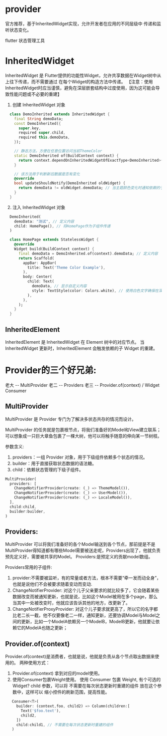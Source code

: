 # provider

官方推荐，基于InheritedWidget实现，允许开发者在应用的不同层级中 传递和监听状态变化。

flutter 状态管理工具

# InheritedWidget
  InheritedWidget 是 Flutter提供的功能性Widget，允许共享数据在Widget树中从上往下传递，而不需要通过 在每个Widget的构造方法中传递。
  【注意：使用InheritedWidget时应当谨慎，避免在深层嵌套结构中过度使用，因为这可能会导致性能问题或不必要的重建】
  
  1. 创建 InheritedWidget 对象
  ```dart
    class DemoInherited extends InheritedWidget {
      final String demoData;
      const DemoInherited({
        super.key,
        required super.child,
        required this.demoData,
      });

      // 静态方法，方便在任意位置访问当前ThemeColor
      static DemoInherited of(BuildContext context) {
        return context.dependOnInheritedWidgetOfExactType<DemoInherited>()!;
      }

      // 该方法用于判断新旧数据是否有变化
      @override
      bool updateShouldNotify(DemoInherited oldWidget) {
        return demoData != oldWidget.demoData; // 当主题颜色变化时通知依赖的子组件重建
      }
    }
  ```

  2. 注入 InheritedWidget 对象
  ```dart
    DemoInherited(
      demoData: "测试", // 定义内容
      child: HomePage(), // 将HomePage作为子组件传递
    )

    class HomePage extends StatelessWidget {
      @override
      Widget build(BuildContext context) {
        final demoData = DemoInherited.of(context).demoData; // 定义内容
        return Scaffold(
          appBar: AppBar(
            title: Text('Theme Color Example'),
          ),
          body: Center(
            child: Text(
              demoData, // 显示自定义内容
              style: TextStyle(color: Colors.white), // 使用白色文字确保在深色背景上可见
            ),
          ),
        );
      }
    }
  ```
  ## InheritedElement
  InheritedElement 是 InheritedWidget 在 Element 树中的对应节点。
  当 InheritedWidget 更新时，InheritedElement 会触发依赖的子 Widget 的重建。

# Provider的三个好兄弟:
  老大 -- MultiProvider
  老二 -- Providers
  老三 -- Provider.of<T>(context)  /  Widget Consumer


## MultiProvider
MultiProvider 是 Provider 专门为了解决多状态共存的情况而设计。

MultiProvider 的任务就是包裹根节点，将我们准备好的Model和View建立联系；可以想象成一只巨大章鱼包裹了一棵大树，他可以将触手随意的伸向某一节树枝。

参数含义:
1. providers：一组 Provider 对象，用于下级组件依赖多个状态的情况。
2. builder：用于直接获取状态数据的语法糖。
3. child：依赖状态管理的下级子组件。

```dart
MultiProvider(
  providers: [
    ChangeNotifierProvider(create: (_) => ThemeModel()),
    ChangeNotifierProvider(create: (_) => UserModel()),
    ChangeNotifierProvider(create: (_) => LocaleModel()),
  ],
  child:child,
  builder:builder,
)
```

## Providers:
  MultiProvider 可以将我们准备好的各个Model输送到各个节点，那前提是不是MultiProvider得知道都有哪些Model需要被送走呢，Providers出现了，他就负责预先定义好，需要被共享的Model。
  Providers:是预定义的贡献model数组。
  
  Providers常用的子组件:
  1. provider:不需要被监听，有的常量或者方法，根本不需要“牵一发而动全身”，也就是说他们不会被要求随着变动而变动.
  2. ChangeNotifierProvider: 对这个儿子父亲要求的就比较多了，它会随着某些数据改变而被通知更新，也就是说，比如这个Model被用在多个page，那么当其中一处被改变时，他就应该告诉其他的地方，改更新了。
  3. ChangeNotifierProxyProvider: 对这个儿子要求就更高了，所以它的名字都比老二长一截，他不仅要像老二一样，通知更新，还要协调Model与Model之间的更新，比如一个ModelA依赖另一个ModelB，ModelB更新，他就要让依赖它的ModelA也随之更新；


## Provider.of<T>(context)
Provider.of<T>(context)是消费者，也就是说，他就是负责从各个节点取出数据来使用的。
两种使用方式：
  1. Provider.of<T>(context) 拿到对应的model使用。
  2. 使用Consumer包裹Weight使用。
  使用 Consumer 包裹 Weight, 有个可选的 Widget? child 参数，可以将 不需要在每次状态更新时重建的组件 放在这个参数中，这样可以 缩小控件的刷新范围，提高性能。
 ```dart
    Consumer<T>(
      builder: (context,foo, child2) => Column(children:[
        Text('$foo.text'),
        child2,
      ])
      child:child1, // 不需要在每次状态更新时重建的组件
    )
  ```




